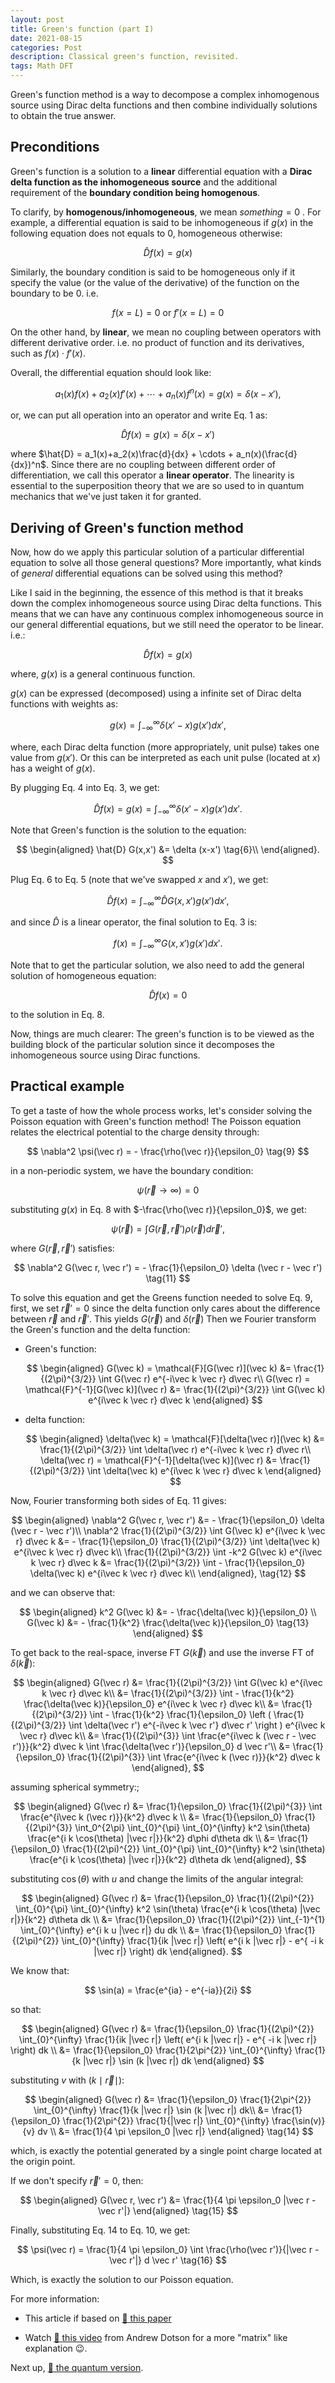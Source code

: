 ```yaml
---
layout: post
title: Green's function (part I)
date: 2021-08-15
categories: Post
description: Classical green's function, revisited.
tags: Math DFT
---
```


Green's function method is a way to decompose a complex inhomogenous source using Dirac delta functions and then combine individually solutions to obtain the true answer.

## Preconditions

Green's function is a solution to a __linear__ differential equation with a __Dirac delta function as the inhomogeneous source__ and the additional requirement of the __boundary condition being homogenous__.

To clarify, by __homogenous/inhomogeneous__, we mean $\textit{something}=0$ . For example, a differential equation is said to be inhomogeneous if $g(x)$ in the following equation does not equals to $0$, homogeneous otherwise:

$$
\hat{D} f(x) = g(x)
$$

Similarly, the boundary condition is said to be homogeneous only if it specify the value (or the value of the derivative) of the function on the boundary to be $0$. i.e.

$$
f(x=L) = 0 \text{ or } f'(x=L) = 0
$$

On the other hand, by __linear__, we mean no coupling between operators with different derivative order. i.e. no product of function and its derivatives, such as $f(x) \cdot f'(x)$.

Overall, the differential equation should look like:

$$
a_1(x)f(x) + a_2(x)f'(x) + \cdots + a_n(x)f^{n}(x) = g(x) = \delta (x-x'),
\tag{1}
$$

or, we can put all operation into an operator and write Eq. 1 as:

$$
\hat{D} f(x) = g(x) = \delta(x-x')
\tag{2}
$$

where $\hat{D} = a_1(x)+a_2(x)\frac{d}{dx} + \cdots + a_n(x)(\frac{d}{dx})^n$. Since there are no coupling between different order of differentiation, we call this operator a __linear operator__. The linearity is essential to the superposition theory that we are so used to in quantum mechanics that we've just taken it for granted.

## Deriving of Green's function method

Now, how do we apply this particular solution of a particular differential equation to solve all those general questions?
More importantly, what kinds of _general_ differential equations can be solved using this method?

Like I said in the beginning, the essence of this method is that it breaks down the complex inhomogeneous source using Dirac delta functions.
This means that we can have any continuous complex inhomogeneous source in our general differential equations, but we still need the operator to be linear.
i.e.:

$$
\hat{D} f(x) = g(x)
\tag{3}
$$

where, $g(x)$ is a general continuous function.

$g(x)$ can be expressed (decomposed) using a infinite set of Dirac delta functions with weights as:

$$
g(x) = \int_{-\infty}^{\infty} \delta (x'-x) g(x') dx'
\tag{4},
$$

where, each Dirac delta function (more appropriately, unit pulse) takes one value from $g(x')$. Or this can be interpreted as each unit pulse (located at $x$) has a weight of $g(x)$.

By plugging Eq. 4 into Eq. 3, we get:

$$
\hat{D} f(x) = g(x) = \int_{-\infty}^{\infty} \delta (x'-x) g(x') dx'.
\tag{5}
$$

Note that Green's function is the solution to the equation:

$$
\begin{aligned}
\hat{D} G(x,x') &= \delta (x-x') \tag{6}\\
\end{aligned}.
$$

<!-- Here we rewrite $f(x)$ as $G(x)$ to differentiate Green's function to the final solution of our general differential equations. -->
Plug Eq. 6 to Eq. 5 (note that we've swapped $x$ and $x'$), we get:

$$
\hat{D} f(x) = \int_{-\infty}^{\infty} \hat{D} G(x,x')  g(x') dx',
\tag{7}
$$

and since $\hat{D}$ is a linear operator, the final solution to Eq. 3 is:

$$
f(x) = \int_{-\infty}^{\infty}G(x,x') g(x') dx'.
\tag{8}
$$

Note that to get the particular solution, we also need to add the general solution of homogeneous equation:

$$
\hat{D} f(x) = 0
$$

to the solution in Eq. 8.

Now, things are much clearer: The green's function is to be viewed as the building block of the particular solution since it decomposes the inhomogeneous source using Dirac functions.

## Practical example

To get a taste of how the whole process works, let's consider solving the Poisson equation with Green's function method!
The Poisson equation relates the electrical potential to the charge density through:

$$
\nabla^2 \psi(\vec r) = - \frac{\rho(\vec r)}{\epsilon_0}
\tag{9}
$$

in a non-periodic system, we have the boundary condition:

$$
\psi(\vec r \rightarrow \infty) = 0
$$

substituting $g(x)$ in Eq. 8 with $-\frac{\rho(\vec r)}{\epsilon_0}$, we get:

$$
\psi(\vec r) = \int G(\vec r, \vec r') \rho(\vec r) d \vec r',
\tag{10}
$$

where $G(\vec r, \vec r')$ satisfies:

$$
\nabla^2 G(\vec r, \vec r') = - \frac{1}{\epsilon_0} \delta (\vec r - \vec r')
\tag{11}
$$

To solve this equation and get the Greens function needed to solve Eq. 9, first, we set $\vec r' = 0$ since the delta function only cares about the difference between $\vec r$ and $\vec r'$. This yields $G(\vec r)$ and $\delta(\vec r)$
Then we Fourier transform the Green's function and the delta function:

- Green's function:

    $$
    \begin{aligned}
    G(\vec k) = \mathcal{F}[G(\vec r)](\vec k) &= \frac{1}{(2\pi)^{3/2}} \int G(\vec r) e^{-i\vec k \vec r} d\vec r\\
    G(\vec r) = \mathcal{F}^{-1}[G(\vec k)](\vec r) &= \frac{1}{(2\pi)^{3/2}} \int G(\vec k) e^{i\vec k \vec r} d\vec k
    \end{aligned}
    $$

- delta function:

    $$
    \begin{aligned}
    \delta(\vec k) = \mathcal{F}[\delta(\vec r)](\vec k) &= \frac{1}{(2\pi)^{3/2}} \int \delta(\vec r) e^{-i\vec k \vec r} d\vec r\\
    \delta(\vec r) = \mathcal{F}^{-1}[\delta(\vec k)](\vec r) &= \frac{1}{(2\pi)^{3/2}} \int \delta(\vec k) e^{i\vec k \vec r} d\vec k
    \end{aligned}
    $$

Now, Fourier transforming both sides of Eq. 11 gives:

$$
\begin{aligned}
\nabla^2 G(\vec r, \vec r') &= - \frac{1}{\epsilon_0} \delta (\vec r - \vec r')\\
\nabla^2 \frac{1}{(2\pi)^{3/2}} \int G(\vec k) e^{i\vec k \vec r} d\vec k &= - \frac{1}{\epsilon_0} \frac{1}{(2\pi)^{3/2}} \int \delta(\vec k) e^{i\vec k \vec r} d\vec k\\
\frac{1}{(2\pi)^{3/2}}  \int -k^2 G(\vec k) e^{i\vec k \vec r} d\vec k &= \frac{1}{(2\pi)^{3/2}} \int - \frac{1}{\epsilon_0}  \delta(\vec k) e^{i\vec k \vec r} d\vec k\\
\end{aligned},
\tag{12}
$$

and we can observe that:

$$
\begin{aligned}
k^2 G(\vec k) &= - \frac{\delta(\vec k)}{\epsilon_0}  \\
G(\vec k) &=  - \frac{1}{k^2} \frac{\delta(\vec k)}{\epsilon_0}
\tag{13}
\end{aligned}
$$

To get back to the real-space, inverse FT $G(\vec k)$ and use the inverse FT of $\delta(\vec k)$:

$$
\begin{aligned}
G(\vec r) &= \frac{1}{(2\pi)^{3/2}} \int G(\vec k) e^{i\vec k \vec r} d\vec k\\
&= \frac{1}{(2\pi)^{3/2}} \int - \frac{1}{k^2} \frac{\delta(\vec k)}{\epsilon_0} e^{i\vec k \vec r} d\vec k\\
&= \frac{1}{(2\pi)^{3/2}} \int - \frac{1}{k^2} \frac{1}{\epsilon_0} \left ( \frac{1}{(2\pi)^{3/2}} \int \delta(\vec r') e^{-i\vec k \vec r'} d\vec r' \right ) e^{i\vec k \vec r} d\vec k\\
&= \frac{1}{(2\pi)^{3}} \int \frac{e^{i\vec k (\vec r - \vec r')}}{k^2} d\vec k \int \frac{\delta(\vec r')}{\epsilon_0} d \vec r'\\
&= \frac{1}{\epsilon_0} \frac{1}{(2\pi)^{3}} \int \frac{e^{i\vec k (\vec r)}}{k^2} d\vec k
\end{aligned},
$$

assuming spherical symmetry:;

$$
\begin{aligned}
G(\vec r) &= \frac{1}{\epsilon_0} \frac{1}{(2\pi)^{3}} \int \frac{e^{i\vec k (\vec r)}}{k^2} d\vec k \\
&= \frac{1}{\epsilon_0} \frac{1}{(2\pi)^{3}} \int_0^{2\pi} \int_{0}^{\pi} \int_{0}^{\infty} k^2 \sin(\theta) \frac{e^{i k \cos(\theta) |\vec r|}}{k^2} d\phi d\theta dk  \\
&= \frac{1}{\epsilon_0} \frac{1}{(2\pi)^{2}} \int_{0}^{\pi} \int_{0}^{\infty} k^2 \sin(\theta) \frac{e^{i k \cos(\theta) |\vec r|}}{k^2} d\theta dk
\end{aligned},
$$

substituting $\cos(\theta)$ with $u$ and change the limits of the angular integral:

$$
\begin{aligned}
G(\vec r) &= \frac{1}{\epsilon_0} \frac{1}{(2\pi)^{2}} \int_{0}^{\pi} \int_{0}^{\infty} k^2 \sin(\theta) \frac{e^{i k \cos(\theta) |\vec r|}}{k^2} d\theta dk  \\
&= \frac{1}{\epsilon_0} \frac{1}{(2\pi)^{2}} \int_{-1}^{1} \int_{0}^{\infty} e^{i k u |\vec r|} du dk  \\
&= \frac{1}{\epsilon_0} \frac{1}{(2\pi)^{2}} \int_{0}^{\infty} \frac{1}{ik |\vec r|} \left( e^{i k |\vec r|} - e^{ -i k |\vec r|} \right) dk
\end{aligned}.
$$

We know that:

$$
\sin(a) = \frac{e^{ia} - e^{-ia}}{2i}
$$

so that:

$$
\begin{aligned}
G(\vec r) &= \frac{1}{\epsilon_0} \frac{1}{(2\pi)^{2}} \int_{0}^{\infty} \frac{1}{ik |\vec r|} \left( e^{i k |\vec r|} - e^{ -i k |\vec r|} \right) dk \\
&= \frac{1}{\epsilon_0} \frac{1}{2\pi^{2}} \int_{0}^{\infty} \frac{1}{k |\vec r|} \sin (k |\vec r|) dk
\end{aligned}
$$

substituting $v$ with $(k \mid \vec r \mid)$:

$$
\begin{aligned}
G(\vec r) &= \frac{1}{\epsilon_0} \frac{1}{2\pi^{2}} \int_{0}^{\infty} \frac{1}{k |\vec r|} \sin (k |\vec r|) dk\\
&= \frac{1}{\epsilon_0} \frac{1}{2\pi^{2}} \frac{1}{|\vec r|} \int_{0}^{\infty} \frac{\sin(v)}{v} dv \\
&= \frac{1}{4 \pi \epsilon_0 |\vec r|}
\end{aligned}
\tag{14}
$$

which, is exactly the potential generated by a single point charge located at the origin point.

If we don't specify $\vec r' = 0$, then:

$$
\begin{aligned}
G(\vec r, \vec r') &= \frac{1}{4 \pi \epsilon_0 |\vec r - \vec r'|}
\end{aligned}
\tag{15}
$$

Finally, substituting Eq. 14 to Eq. 10, we get:

$$
\psi(\vec r) = \frac{1}{4 \pi \epsilon_0} \int \frac{\rho(\vec r')}{|\vec r - \vec r'|} d \vec r'
\tag{16}
$$

Which, is exactly the solution to our Poisson equation.

For more information:

- This article if based on [:link: this paper](https://www.scielo.br/j/rbef/a/yvDhk5GVrC5fTtmT9JQMFWb/?lang=en)

- Watch [:link: this video](https://www.youtube.com/watch?v=Ld1u7bew6wc) from Andrew Dotson for a more "matrix" like explanation 😉.


Next up, [:link: the quantum version](../16/Greens_function_2).
